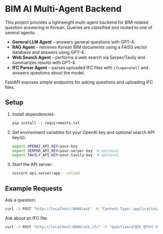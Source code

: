 # BIM AI Multi-Agent Backend

This project provides a lightweight multi-agent backend for BIM-related question answering in Korean. Queries are classified and routed to one of several agents:

- **General LLM Agent** – answers general questions with GPT-4.
- **RAG Agent** – retrieves Korean BIM documents using a FAISS vector database and answers using GPT-4.
- **Web Search Agent** – performs a web search via Serper/Tavily and summarizes results with GPT-4.
- **IFC Parser Agent** – parses uploaded IFC files with `ifcopenshell` and answers questions about the model.

FastAPI exposes simple endpoints for asking questions and uploading IFC files.

## Setup

1. Install dependencies:
   ```bash
   pip install -r requirements.txt
   ```
2. Set environment variables for your OpenAI key and optional search API key(s):
   ```bash
   export OPENAI_API_KEY=your-key
   export SERPER_API_KEY=your-serper-key  # optional
   export TAVILY_API_KEY=your-tavily-key  # optional
   ```
3. Start the API server:
   ```bash
   uvicorn api.server:app --reload
   ```

## Example Requests

Ask a question:
```bash
curl -X POST "http://localhost:8000/ask" -H "Content-Type: application/json" -d '{"question": "BIM은 무엇인가요?"}'
```

Ask about an IFC file:
```bash
curl -X POST "http://localhost:8000/ask_ifc" -F "question=모델의 엔티티 수는?" -F "file=@sample.ifc"
```
